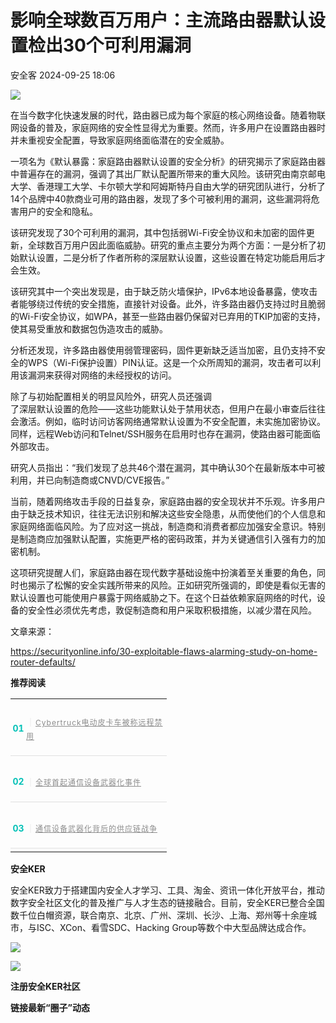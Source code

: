 #  影响全球数百万用户：主流路由器默认设置检出30个可利用漏洞   
 安全客   2024-09-25 18:06  
  
![](https://mmbiz.qpic.cn/sz_mmbiz_jpg/Ok4fxxCpBb6NVkS9Hq8GLzdLXN5CMQXsFoUYrBxiaGz2w4ntZ6VNZJnXCGpFwibbH608YpzylAxOT8XPRyVtCyyA/640?wx_fmt=other&from=appmsg "")  
  
在当今数字化快速发展的时代，路由器已成为每个家庭的核心网络设备。随着物联网设备的普及，家庭网络的安全性显得尤为重要。然而，许多用户在设置路由器时并未重视安全配置，导致家庭网络面临潜在的安全威胁。  
  
  
一项名为《默认暴露：家庭路由器默认设置的安全分析》的研究揭示了家庭路由器中普遍存在的漏洞，强调了其出厂默认配置所带来的重大风险。该研究由南京邮电大学、香港理工大学、卡尔顿大学和阿姆斯特丹自由大学的研究团队进行，分析了14个品牌中40款商业可用的路由器，发现了多个可被利用的漏洞，这些漏洞将危害用户的安全和隐私。  
  
  
该研究发现了30个可利用的漏洞，其中包括弱Wi-Fi安全协议和未加密的固件更新，全球数百万用户因此面临威胁。研究的重点主要分为两个方面：一是分析了初始默认设置，二是分析了作者所称的深层默认设置，这些设置在特定功能启用后才会生效。  
  
  
该研究其中一个突出发现是，由于缺乏防火墙保护，IPv6本地设备暴露，使攻击者能够绕过传统的安全措施，直接针对设备。此外，许多路由器仍支持过时且脆弱的Wi-Fi安全协议，如WPA，甚至一些路由器仍保留对已弃用的TKIP加密的支持，使其易受重放和数据包伪造攻击的威胁。  
  
  
分析还发现，许多路由器使用弱管理密码，固件更新缺乏适当加密，且仍支持不安全的WPS（Wi-Fi保护设置）PIN认证。这是一个众所周知的漏洞，攻击者可以利用该漏洞来获得对网络的未经授权的访问。  
  
  
除了与初始配置相关的明显风险外，研究人员还强调  
了深层默认设置的危险——这些功能默认处于禁用状态，但用户在最小审查后往往会激活。例如，临时访问访客网络通常默认设置为不安全配置，未实施加密协议。同样，远程Web访问和Telnet/SSH服务在启用时也存在漏洞，使路由器可能面临外部攻击。  
  
  
研究人员指出：“我们发现了总共46个潜在漏洞，其中确认30个在最新版本中可被利用，并已向制造商或CNVD/CVE报告。”  
  
  
当前，随着网络攻击手段的日益复杂，家庭路由器的安全现状并不乐观。许多用户由于缺乏技术知识，往往无法识别和解决这些安全隐患，从而使他们的个人信息和家庭网络面临风险。为了应对这一挑战，制造商和消费者都应加强安全意识。特别是制造商应加强默认配置，实施更严格的密码政策，并为关键通信引入强有力的加密机制。  
  
  
这项研究提醒人们，家庭路由器在现代数字基础设施中扮演着至关重要的角色，同时也揭示了松懈的安全实践所带来的风险。正如研究所强调的，即使是看似无害的默认设置也可能使用户暴露于网络威胁之下。在这个日益依赖家庭网络的时代，设备的安全性必须优先考虑，敦促制造商和用户采取积极措施，以减少潜在风险。  
  
  
  
文章来源：  
  
https://securityonline.info/30-exploitable-flaws-alarming-study-on-home-router-defaults/  
  
  
**推荐阅读**  
  
  
  
  
  
<table><tbody style="-webkit-tap-highlight-color: transparent;outline: 0px;"><tr opera-tn-ra-comp="_$.pages:0.layers:0.comps:10.classicTable1:0" style="-webkit-tap-highlight-color: transparent;outline: 0px;"><td colspan="1" rowspan="1" opera-tn-ra-cell="_$.pages:0.layers:0.comps:10.classicTable1:0.td@@0" width="100.0000%" style="-webkit-tap-highlight-color: transparent;padding: 0px;outline: 0px;word-break: break-all;hyphens: auto;border-style: none;border-color: rgb(62, 62, 62);"><section style="-webkit-tap-highlight-color: transparent;outline: 0px;"><section style="-webkit-tap-highlight-color: transparent;margin-top: 10px;outline: 0px;display: flex;flex-flow: row;justify-content: flex-start;"><section style="-webkit-tap-highlight-color: transparent;outline: 0px;display: inline-block;vertical-align: middle;width: auto;min-width: 10%;height: auto;flex: 0 0 auto;align-self: center;box-shadow: rgb(0, 0, 0) 0px 0px 0px;"><section style="-webkit-tap-highlight-color: transparent;outline: 0px;font-size: 14px;color: rgb(5, 193, 183);line-height: 1;letter-spacing: 0px;text-align: center;"><p style="-webkit-tap-highlight-color: transparent;outline: 0px;"><strong style="-webkit-tap-highlight-color: transparent;outline: 0px;">01</strong></p></section></section><section style="-webkit-tap-highlight-color: transparent;outline: 0px;display: inline-block;vertical-align: middle;width: auto;flex: 100 100 0%;align-self: center;height: auto;"><section style="-webkit-tap-highlight-color: transparent;outline: 0px;font-size: 14px;letter-spacing: 1px;line-height: 1.8;color: rgb(140, 140, 140);"><p style="-webkit-tap-highlight-color: transparent;outline: 0px;text-wrap: wrap;"><span style="-webkit-tap-highlight-color: transparent;outline: 0px;color: rgb(224, 224, 224);">｜</span><a target="_blank" href="http://mp.weixin.qq.com/s?__biz=MzA5ODA0NDE2MA==&amp;mid=2649786915&amp;idx=1&amp;sn=e4c2e82b77e9944412dc67d88c93313e&amp;chksm=8893ba4cbfe4335af8353e819d8c708841db4fa89ea7c5453f662f3d490b2081d951396aea6f&amp;scene=21#wechat_redirect" textvalue="Cybertruck电动皮卡车被称远程禁用" linktype="text" imgurl="" imgdata="null" data-itemshowtype="0" tab="innerlink" data-linktype="2" style="outline: 0px;color: var(--weui-LINK);cursor: default;"><span style="-webkit-tap-highlight-color: transparent;outline: 0px;font-size: 12px;">Cybertruck电动皮卡车被称远程禁用</span></a><span style="-webkit-tap-highlight-color: transparent;outline: 0px;font-size: 12px;"></span></p></section></section></section><section style="-webkit-tap-highlight-color: transparent;margin-top: 5px;margin-bottom: 5px;outline: 0px;"><section style="-webkit-tap-highlight-color: transparent;outline: 0px;background-color: rgb(224, 224, 224);height: 1px;"><svg viewBox="0 0 1 1" style="float:left;line-height:0;width:0;vertical-align:top;"></svg></section></section></section></td></tr><tr opera-tn-ra-comp="_$.pages:0.layers:0.comps:10.classicTable1:1" style="-webkit-tap-highlight-color: transparent;outline: 0px;"><td colspan="1" rowspan="1" opera-tn-ra-cell="_$.pages:0.layers:0.comps:10.classicTable1:1.td@@0" width="100.0000%" style="-webkit-tap-highlight-color: transparent;padding: 0px;outline: 0px;word-break: break-all;hyphens: auto;border-style: none;border-color: rgb(62, 62, 62);"><section style="-webkit-tap-highlight-color: transparent;outline: 0px;"><section style="-webkit-tap-highlight-color: transparent;margin-top: 10px;outline: 0px;display: flex;flex-flow: row;justify-content: flex-start;"><section style="-webkit-tap-highlight-color: transparent;outline: 0px;display: inline-block;vertical-align: middle;width: auto;min-width: 10%;height: auto;flex: 0 0 auto;align-self: center;"><section style="-webkit-tap-highlight-color: transparent;outline: 0px;font-size: 14px;color: rgb(5, 193, 183);line-height: 1;letter-spacing: 0px;text-align: center;"><p style="-webkit-tap-highlight-color: transparent;outline: 0px;"><strong style="-webkit-tap-highlight-color: transparent;outline: 0px;">02</strong></p></section></section><section style="-webkit-tap-highlight-color: transparent;outline: 0px;display: inline-block;vertical-align: middle;width: auto;flex: 100 100 0%;align-self: center;height: auto;"><section style="-webkit-tap-highlight-color: transparent;outline: 0px;font-size: 14px;letter-spacing: 1px;line-height: 1.8;color: rgb(140, 140, 140);"><p style="-webkit-tap-highlight-color: transparent;outline: 0px;text-wrap: wrap;"><span style="-webkit-tap-highlight-color: transparent;outline: 0px;color: rgb(224, 224, 224);">｜</span><a target="_blank" href="http://mp.weixin.qq.com/s?__biz=MzA5ODA0NDE2MA==&amp;mid=2649786899&amp;idx=1&amp;sn=bbccbabb0cd6f3b71153055471fb5aed&amp;chksm=8893ba7cbfe4336acb84cad9022cde88bf79e7b906c07af7d8e8ff2d0ed7993e2ca74eca0da6&amp;scene=21#wechat_redirect" textvalue="全球首起通信设备武器化事件" linktype="text" imgurl="" imgdata="null" data-itemshowtype="0" tab="innerlink" data-linktype="2" style="outline: 0px;color: var(--weui-LINK);cursor: default;"><span style="-webkit-tap-highlight-color: transparent;outline: 0px;font-size: 12px;">全球首起通信设备武器化事件</span></a><span style="-webkit-tap-highlight-color: transparent;outline: 0px;font-size: 12px;"></span></p></section></section></section><section style="-webkit-tap-highlight-color: transparent;margin-top: 5px;margin-bottom: 5px;outline: 0px;"><section style="-webkit-tap-highlight-color: transparent;outline: 0px;background-color: rgb(224, 224, 224);height: 1px;"><svg viewBox="0 0 1 1" style="float:left;line-height:0;width:0;vertical-align:top;"></svg></section></section></section></td></tr><tr opera-tn-ra-comp="_$.pages:0.layers:0.comps:10.classicTable1:2" style="-webkit-tap-highlight-color: transparent;outline: 0px;"><td colspan="1" rowspan="1" opera-tn-ra-cell="_$.pages:0.layers:0.comps:10.classicTable1:2.td@@0" width="100.0000%" style="-webkit-tap-highlight-color: transparent;padding: 0px;outline: 0px;word-break: break-all;hyphens: auto;border-style: none;border-color: rgb(62, 62, 62);"><section style="-webkit-tap-highlight-color: transparent;outline: 0px;"><section style="-webkit-tap-highlight-color: transparent;margin-top: 10px;outline: 0px;display: flex;flex-flow: row;justify-content: flex-start;"><section style="-webkit-tap-highlight-color: transparent;outline: 0px;display: inline-block;vertical-align: middle;width: auto;min-width: 10%;height: auto;flex: 0 0 auto;align-self: center;"><section style="-webkit-tap-highlight-color: transparent;outline: 0px;font-size: 14px;color: rgb(5, 193, 183);line-height: 1;letter-spacing: 0px;text-align: center;"><p style="-webkit-tap-highlight-color: transparent;outline: 0px;"><strong style="-webkit-tap-highlight-color: transparent;outline: 0px;">03</strong></p></section></section><section style="-webkit-tap-highlight-color: transparent;outline: 0px;display: inline-block;vertical-align: middle;width: auto;flex: 100 100 0%;align-self: center;height: auto;"><section style="-webkit-tap-highlight-color: transparent;outline: 0px;font-size: 14px;letter-spacing: 1px;line-height: 1.8;color: rgb(140, 140, 140);"><p style="-webkit-tap-highlight-color: transparent;outline: 0px;text-wrap: wrap;"><span style="-webkit-tap-highlight-color: transparent;outline: 0px;color: rgb(224, 224, 224);">｜</span><a target="_blank" href="http://mp.weixin.qq.com/s?__biz=MzA4MTg0MDQ4Nw==&amp;mid=2247575538&amp;idx=1&amp;sn=d4f16a71cfcfb3f1b589348504e754cf&amp;chksm=9f8d37faa8fabeec106d46c0090ee77dd24e861f99c7707e1a57f61b6dd78a05495c79cc585e&amp;scene=21#wechat_redirect" textvalue="通信设备武器化背后的供应链战争" linktype="text" imgurl="" imgdata="null" data-itemshowtype="0" tab="innerlink" data-linktype="2" style="outline: 0px;color: var(--weui-LINK);cursor: default;"><span style="-webkit-tap-highlight-color: transparent;outline: 0px;font-size: 12px;">通信设备武器化背后的供应链战争</span></a><span style="-webkit-tap-highlight-color: transparent;outline: 0px;font-size: 12px;"></span></p></section></section></section><section style="-webkit-tap-highlight-color: transparent;margin-top: 5px;margin-bottom: 5px;outline: 0px;"><section style="-webkit-tap-highlight-color: transparent;outline: 0px;background-color: rgb(224, 224, 224);height: 1px;"><svg viewBox="0 0 1 1" style="float:left;line-height:0;width:0;vertical-align:top;"></svg></section></section></section></td></tr></tbody></table>  
  
**安全KER**  
  
  
安全KER致力于搭建国内安全人才学习、工具、淘金、资讯一体化开放平台，推动数字安全社区文化的普及推广与人才生态的链接融合。目前，安全KER已整合全国数千位白帽资源，联合南京、北京、广州、深圳、长沙、上海、郑州等十余座城市，与ISC、XCon、看雪SDC、Hacking Group等数个中大型品牌达成合作。  
  
![](https://mmbiz.qpic.cn/sz_mmbiz_png/Ok4fxxCpBb6NVkS9Hq8GLzdLXN5CMQXsicRCVF4md294WPeGRqoY0LNbbU5Phb0jJcR6c9IET604wYYgMgiaIqTQ/640?wx_fmt=png&from=appmsg "")  
  
![](https://mmbiz.qpic.cn/sz_mmbiz_png/Ok4fxxCpBb6NVkS9Hq8GLzdLXN5CMQXs7aichTNdtr5iaBBHjkNe6UPHgtYE4KvXFza7TaU9icrB0PL7oEBWFSQAg/640?wx_fmt=png&from=appmsg "")  
  
**注册安全KER社区**  
  
**链接最新“圈子”动态**  
  
